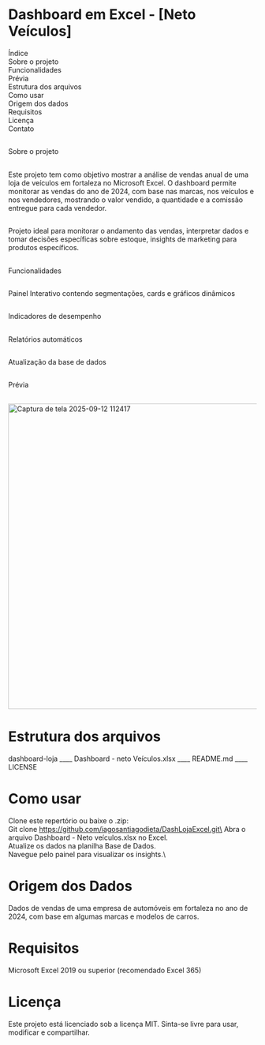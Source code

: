 # Dashboard em Excel - [Neto Veículos]

Índice\
Sobre o projeto\
Funcionalidades\
Prévia\
Estrutura dos arquivos\
Como usar\
Origem dos dados\
Requisitos\
Licença\
Contato
##
##
Sobre o projeto
##
Este projeto tem como objetivo mostrar a análise de vendas anual de uma loja de veículos em fortaleza no Microsoft Excel. O dashboard permite monitorar as vendas do ano de 2024, com base nas marcas, nos veículos e nos vendedores, mostrando o valor vendido, a quantidade e a comissão entregue para cada vendedor. 
##
Projeto ideal para monitorar o andamento das vendas, interpretar dados e tomar decisões específicas sobre estoque, insights de marketing para produtos específicos. 
##
Funcionalidades 
##
Painel Interativo contendo segmentações, cards e gráficos dinâmicos 
##
Indicadores de desempenho
##
Relatórios automáticos 
##
Atualização da base de dados 
##
Prévia 
##

<img width="1083" height="619" alt="Captura de tela 2025-09-12 112417" src="https://github.com/user-attachments/assets/59dc6484-d766-40e0-bd5e-72a1ab366e83" />

# Estrutura dos arquivos
dashboard-loja
____ Dashboard - neto Veículos.xlsx
____ README.md
____ LICENSE

# Como usar 
Clone este repertório ou baixe o .zip:\
Git clone https://github.com/iagosantiagodieta/DashLojaExcel.git\
Abra o arquivo Dashboard - Neto veículos.xlsx no Excel.\
Atualize os dados na planilha Base de Dados.\
Navegue pelo painel para visualizar os insights.\

# Origem dos Dados 
Dados de vendas de uma empresa de automóveis em fortaleza no ano de 2024, com base em algumas marcas e modelos de carros.

# Requisitos
Microsoft Excel 2019 ou superior (recomendado Excel 365)

# Licença
Este projeto está licenciado sob a licença MIT. Sinta-se livre para usar, modificar e compartilhar.

